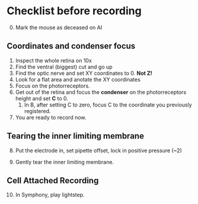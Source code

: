 # Checklist before recording

0. Mark the mouse as deceased on AI
## Coordinates and condenser focus
1. Inspect the whole retina on 10x
2. Find the ventral (biggest) cut and go up
3. Find the optic nerve and set XY coordinates to 0. **Not Z!**
4. Look for a flat area and anotate the XY coordinates
5. Focus on the photorreceptors. 
6. Get out of the retina and focus the **condenser** on the photorreceptors height and set **C** to 0. 
    1. In B, after setting C to zero, focus C to the coordinate you previously registered. 
7. You are ready to record now. 

## Tearing the inner limiting membrane
8. Put the electrode in, set pipette offset, lock in positive pressure (~2)

9. Gently tear the inner limiting membrane. 

## Cell Attached Recording 
10. In Symphony, play lightstep. 

